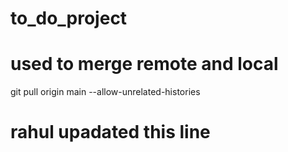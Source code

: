 # to_do_project

# used to merge remote and local

git pull origin main --allow-unrelated-histories

# rahul upadated this line
